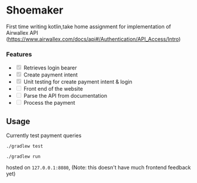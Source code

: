 # Shoemaker

First time writing kotlin,take home assignment for implementation of Airwallex API (https://www.airwallex.com/docs/api#/Authentication/API_Access/Intro)

### Features

- <input type="checkbox" disabled checked/> Retrieves login bearer
- <input type="checkbox" disabled checked/> Create payment intent
- <input type="checkbox" disabled checked/> Unit testing for create payment intent & login
- <input type="checkbox" disabled/> Front end of the website
- <input type="checkbox" disabled/> Parse the API from documentation
- <input type="checkbox" disabled/> Process the payment

## Usage

Currently test payment queries
```
./gradlew test
```

```
./gradlew run
```

hosted on `127.0.0.1:8080`, (Note: this doesn't have much frontend feedback yet) 
